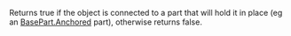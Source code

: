 Returns true if the object is connected to a part that will hold it in place (eg an [BasePart.Anchored](https://developer.roblox.com/en-us/api-reference/property/BasePart/Anchored) part), otherwise returns false.